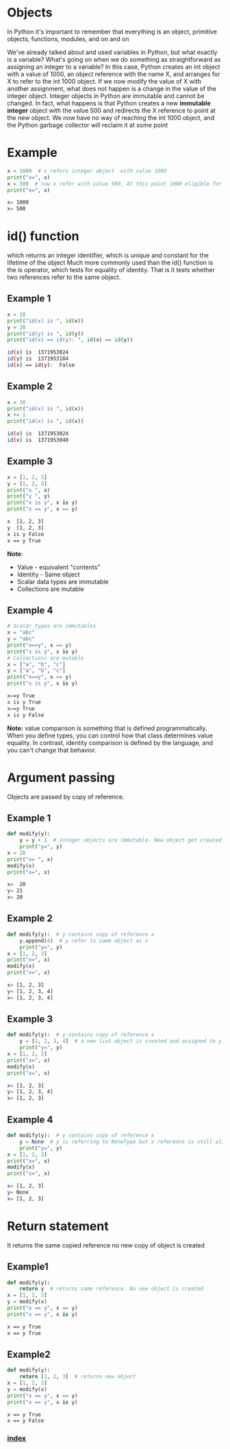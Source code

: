 # Objects
In Python it's important to remember that everything is an object, primitive objects, functions, modules, and on and on

 We've already talked about and used variables in Python, but what exactly is a variable? What's going on when we do something as straightforward as assigning an integer to a variable? In this case, Python creates an int object with a value of 1000, an object reference with the name X, and arranges for X to refer to the int 1000 object. If we now modify the value of X with another assignment, what does not happen is a change in the value of the integer object. Integer objects in Python are immutable and cannot be changed. In fact, what happens is that Python creates a new **immutable integer** object with the value 500 and redirects the X reference to point at the new object. We now have no way of reaching the int 1000 object, and the Python garbage collector will reclaim it at some point

# Example
```python
x = 1000  # x refers integer object  with value 1000
print("x=", x)
x = 500  # now x refer with value 500, At this point 1000 eligible for garbage collection
print("x=", x)

```
```bash
x= 1000
x= 500
```
# id() function
which returns an integer identifier, which is unique and constant for the lifetime of the object
Much more commonly used than the id() function is the is operator, which tests for equality of identity. That is it tests whether two references refer to the same object.
## Example 1
```python
x = 10
print("id(x) is ", id(x))
y = 20
print("id(y) is ", id(y))
print("id(x) == id(y): ", id(x) == id(y))
```
```bash
id(x) is  1371953024
id(y) is  1371953184
id(x) == id(y):  False
```
## Example 2
```python
x = 10
print("id(x) is ", id(x))
x += 1
print("id(x) is ", id(x))
```
```bash
id(x) is  1371953024
id(x) is  1371953040
```
## Example 3
```python
x = [1, 2, 3]
y = [1, 2, 3]
print("x ", x)
print("y ", y)
print("x is y", x is y)
print("x == y", x == y)
```
```bash
x  [1, 2, 3]
y  [1, 2, 3]
x is y False
x == y True
```
**Note**:
- Value - equivalent "contents"
- Identity  - Same object
- Scalar data types are immutable
- Collections are mutable

## Example 4
```python
# Scalar types are immutables
x = "abc"
y = "abc"
print("x==y", x == y)
print("x is y", x is y)
# Collections are mutable
x = ["a", "b", "c"]
y = ["a", "b", "c"]
print("x==y", x == y)
print("x is y", x is y)
```
```bash
x==y True
x is y True
x==y True
x is y False
```
**Note:** value comparison is something that is defined programmatically. When you define types, you can control how that class determines value equality. In contrast, identity comparison is defined by the language, and you can't change that behavior.

# Argument passing
Objects are passed by copy of reference.

## Example 1
```python
def modify(y):
    y = y + 1  # integer objects are immutable. New object get created and reference is assigned to y
    print("y=", y)
x = 20
print("x= ", x)
modify(x)
print("x=", x)

```
```bash
x=  20
y= 21
x= 20
```
## Example 2
```python
def modify(y):  # y contains copy of reference x
    y.append(4)  # y refer to same object as x
    print("y=", y)
x = [1, 2, 3]
print("x=", x)
modify(x)
print("x=", x)
```
```bash
x= [1, 2, 3]
y= [1, 2, 3, 4]
x= [1, 2, 3, 4]
```
## Example 3
```python
def modify(y):  # y contains copy of reference x
    y = [1, 2, 3, 4]  # a new list object is created and assigned to y
    print("y=", y)
x = [1, 2, 3]
print("x=", x)
modify(x)
print("x=", x)
```
```bash
x= [1, 2, 3]
y= [1, 2, 3, 4]
x= [1, 2, 3]
```
## Example 4
```python
def modify(y):  # y contains copy of reference x
    y = None  # y is referring to NoneType but x reference is still alive
    print("y=", y)
x = [1, 2, 3]
print("x=", x)
modify(x)
print("x=", x)
```
```bash
x= [1, 2, 3]
y= None
x= [1, 2, 3]
```
# Return statement
It returns the same copied reference no new copy of object is created
## Example1
```python
def modify(y):
    return y  # returns same reference. No new object is created
x = [1, 2, 3]
y = modify(x)
print("x == y", x == y)
print("x == y", x is y)
```
```bash
x == y True
x == y True
```
## Example2
```python
def modify(y):
    return [1, 2, 3]  # returns new object
x = [1, 2, 3]
y = modify(x)
print("x == y", x == y)
print("x == y", x is y)
```
```bash
x == y True
x == y False
```
### [index](index.html)
